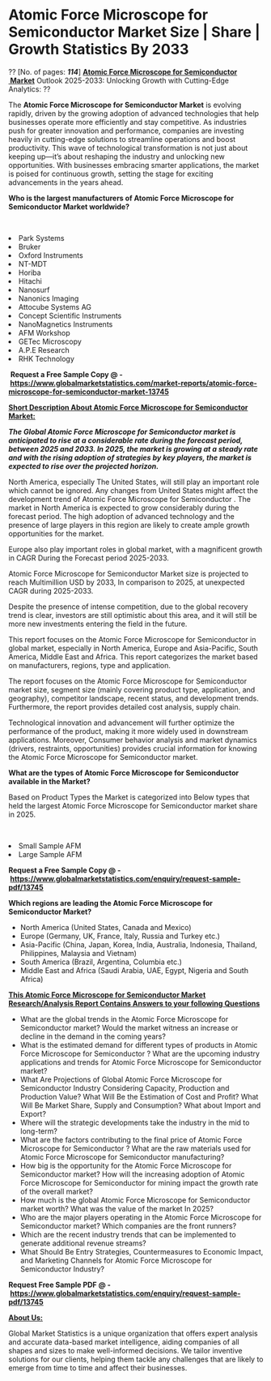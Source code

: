 <H1>Atomic Force Microscope for Semiconductor Market Size | Share | Growth Statistics By 2033</H1><p>?? [No. of pages:&nbsp;<strong><em>114</em></strong>]&nbsp;<strong><a href="https://www.globalmarketstatistics.com/market-reports/atomic-force-microscope-for-semiconductor-market-13745">Atomic Force Microscope for Semiconductor &nbsp;Market</a></strong>&nbsp;Outlook 2025-2033: Unlocking Growth with Cutting-Edge Analytics: ??</p><p>The <strong>Atomic Force Microscope for Semiconductor Market</strong> is evolving rapidly, driven by the growing adoption of advanced technologies that help businesses operate more efficiently and stay competitive. As industries push for greater innovation and performance, companies are investing heavily in cutting-edge solutions to streamline operations and boost productivity. This wave of technological transformation is not just about keeping up&mdash;it&rsquo;s about reshaping the industry and unlocking new opportunities. With businesses embracing smarter applications, the market is poised for continuous growth, setting the stage for exciting advancements in the years ahead.</p><p><strong>Who is the largest manufacturers of Atomic Force Microscope for Semiconductor Market worldwide?</strong></p><p>&nbsp;<li>Park Systems<li> Bruker<li> Oxford Instruments<li> NT-MDT<li> Horiba<li> Hitachi<li> Nanosurf<li> Nanonics Imaging<li> Attocube Systems AG<li> Concept Scientific Instruments<li> NanoMagnetics Instruments<li> AFM Workshop<li> GETec Microscopy<li> A.P.E Research<li> RHK Technology</p><p>&nbsp;<strong>Request a Free Sample Copy @ -&nbsp;<a href="https://www.globalmarketstatistics.com/market-reports/atomic-force-microscope-for-semiconductor-market-13745">https://www.globalmarketstatistics.com/market-reports/atomic-force-microscope-for-semiconductor-market-13745</a></strong></p><p><strong><u>Short Description About Atomic Force Microscope for Semiconductor Market:</u></strong></p><p><strong><em>The Global Atomic Force Microscope for Semiconductor market is anticipated to rise at a considerable rate during the forecast period, between 2025 and 2033. In 2025, the market is growing at a steady rate and with the rising adoption of strategies by key players, the market is expected to rise over the projected horizon.</em></strong></p><p>North America, especially The United States, will still play an important role which cannot be ignored. Any changes from United States might affect the development trend of Atomic Force Microscope for Semiconductor . The market in North America is expected to grow considerably during the forecast period. The high adoption of advanced technology and the presence of large players in this region are likely to create ample growth opportunities for the market.</p><p>Europe also play important roles in global market, with a magnificent growth in CAGR During the Forecast period 2025-2033.</p><p>Atomic Force Microscope for Semiconductor Market size is projected to reach Multimillion USD by 2033, In comparison to 2025, at unexpected CAGR during 2025-2033.</p><p>Despite the presence of intense competition, due to the global recovery trend is clear, investors are still optimistic about this area, and it will still be more new investments entering the field in the future.</p><p>This report focuses on the Atomic Force Microscope for Semiconductor in global market, especially in North America, Europe and Asia-Pacific, South America, Middle East and Africa. This report categorizes the market based on manufacturers, regions, type and application.</p><p>The report focuses on the Atomic Force Microscope for Semiconductor market size, segment size (mainly covering product type, application, and geography), competitor landscape, recent status, and development trends. Furthermore, the report provides detailed cost analysis, supply chain.</p><p>Technological innovation and advancement will further optimize the performance of the product, making it more widely used in downstream applications. Moreover, Consumer behavior analysis and market dynamics (drivers, restraints, opportunities) provides crucial information for knowing the Atomic Force Microscope for Semiconductor market.</p><p><strong>What are the types of Atomic Force Microscope for Semiconductor available in the Market?</strong></p><p>Based on Product Types the Market is categorized into Below types that held the largest Atomic Force Microscope for Semiconductor market share in 2025.</p><p>&nbsp;<li>Small Sample AFM<li> Large Sample AFM&nbsp;</p><p><strong>Request a Free Sample Copy @ -&nbsp;<a href="https://www.globalmarketstatistics.com/enquiry/request-sample-pdf/13745">https://www.globalmarketstatistics.com/enquiry/request-sample-pdf/13745</a></strong></p><p><strong>Which regions are leading the Atomic Force Microscope for Semiconductor Market?</strong></p><ul><li>North America (United States, Canada and Mexico)</li><li>Europe (Germany, UK, France, Italy, Russia and Turkey etc.)</li><li>Asia-Pacific (China, Japan, Korea, India, Australia, Indonesia, Thailand, Philippines, Malaysia and Vietnam)</li><li>South America (Brazil, Argentina, Columbia etc.)</li><li>Middle East and Africa (Saudi Arabia, UAE, Egypt, Nigeria and South Africa)</li></ul><p><strong><u>This Atomic Force Microscope for Semiconductor Market Research/Analysis Report Contains Answers to your following Questions</u></strong></p><ul><li>What are the global trends in the Atomic Force Microscope for Semiconductor market? Would the market witness an increase or decline in the demand in the coming years?</li><li>What is the estimated demand for different types of products in Atomic Force Microscope for Semiconductor ? What are the upcoming industry applications and trends for Atomic Force Microscope for Semiconductor market?</li><li>What Are Projections of Global Atomic Force Microscope for Semiconductor Industry Considering Capacity, Production and Production Value? What Will Be the Estimation of Cost and Profit? What Will Be Market Share, Supply and Consumption? What about Import and Export?</li><li>Where will the strategic developments take the industry in the mid to long-term?</li><li>What are the factors contributing to the final price of Atomic Force Microscope for Semiconductor ? What are the raw materials used for Atomic Force Microscope for Semiconductor manufacturing?</li><li>How big is the opportunity for the Atomic Force Microscope for Semiconductor market? How will the increasing adoption of Atomic Force Microscope for Semiconductor for mining impact the growth rate of the overall market?</li><li>How much is the global Atomic Force Microscope for Semiconductor market worth? What was the value of the market In 2025?</li><li>Who are the major players operating in the Atomic Force Microscope for Semiconductor market? Which companies are the front runners?</li><li>Which are the recent industry trends that can be implemented to generate additional revenue streams?</li><li>What Should Be Entry Strategies, Countermeasures to Economic Impact, and Marketing Channels for Atomic Force Microscope for Semiconductor Industry?</li></ul><p><strong>Request Free Sample PDF @ -&nbsp;<a href="https://www.globalmarketstatistics.com/enquiry/request-sample-pdf/13745">https://www.globalmarketstatistics.com/enquiry/request-sample-pdf/13745</a></strong></p><p><strong><u>About Us:</u></strong></p><p>Global Market Statistics&nbsp;is a unique organization that offers expert analysis and accurate data-based market intelligence, aiding companies of all shapes and sizes to make well-informed decisions. We tailor inventive solutions for our clients, helping them tackle any challenges that are likely to emerge from time to time and affect their businesses.</p>
